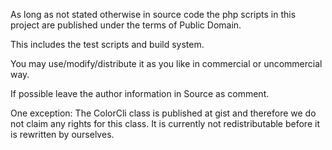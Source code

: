 As long as not stated otherwise in source code the php scripts in this project are published under the terms of Public Domain.

This includes the test scripts and build system.

You may use/modify/distribute it as you like in commercial or uncommercial way.

If possible leave the author information in Source as comment.

One exception: The ColorCli class is published at gist and therefore we do not claim any rights for this class. It is currently not redistributable before it is rewritten by ourselves.